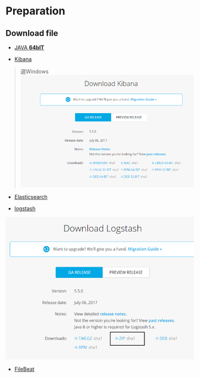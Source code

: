 # Preparation
## Download file
* [JAVA **64bIT**](http://www.oracle.com/technetwork/java/javase/downloads/jdk8-downloads-2133151.html)

* [Kibana](https://www.elastic.co/downloads/kibana)
>選Windows
![](/assets/KIBANAWind64.png)
* [Elasticsearch](https://www.elastic.co/downloads/elasticsearch)

* [logstash](https://www.elastic.co/downloads/elasticsearch)

![](/assets/LogstashWindow64.png)

* [FileBeat](https://www.elastic.co/downloads/beats/filebeat)

